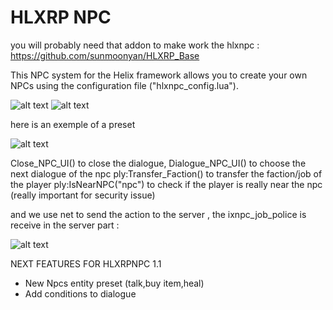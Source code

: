 # HLXRP NPC

you will probably need that addon to make work the hlxnpc : https://github.com/sunmoonyan/HLXRP_Base

This NPC system for the Helix framework allows you to create your own NPCs using the configuration file ("hlxnpc_config.lua").

![alt text](https://i.ibb.co/153FYRV/6.png)
![alt text](https://i.ibb.co/fzsvBQv2/4.png)

here is an exemple of a preset

![alt text](https://i.ibb.co/84djtMMr/Screenshot-from-2025-06-18-00-49-18.png)


Close_NPC_UI() to close the dialogue,
Dialogue_NPC_UI() to choose the next dialogue of the npc
ply:Transfer_Faction() to transfer the faction/job of the player
ply:IsNearNPC("npc") to check if the player is really near the npc (really important for security issue)

and we use net to send the action to the server , the ixnpc_job_police is receive in the server part :


![alt text](https://i.ibb.co/VWjYHYYL/Screenshot-from-2025-06-18-00-50-53.png)

NEXT FEATURES FOR HLXRPNPC 1.1

- New Npcs entity preset (talk,buy item,heal)
- Add conditions to dialogue
